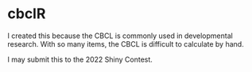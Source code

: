 # cbclR

I created this because the CBCL is commonly used in developmental research. With so many items, the CBCL is difficult to calculate by hand. 

I may submit this to the 2022 Shiny Contest.
